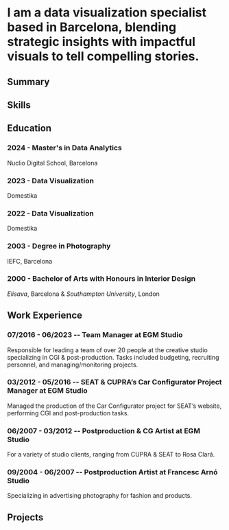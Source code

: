 # I am a data visualization specialist based in Barcelona, blending strategic insights with impactful visuals to tell compelling stories.
## Summary

## Skills

## Education

### 2024 - Master's in Data Analytics  
Nuclio Digital School, Barcelona

### 2023 - Data Visualization
Domestika

### 2022 - Data Visualization
Domestika

### 2003 - Degree in Photography 
IEFC, Barcelona

### 2000 - Bachelor of Arts with Honours in Interior Design
*Elisava*, Barcelona & *Southampton University*, London 

## Work Experience

### 07/2016 - 06/2023 -- Team Manager at EGM Studio
Responsible for leading a team of over 20 people at the creative studio specializing in CGI & post-production. Tasks included budgeting, recruiting personnel, and managing/monitoring projects.

### 03/2012 - 05/2016 -- SEAT & CUPRA’s Car Configurator Project Manager at EGM Studio
Managed the production of the Car Configurator project for SEAT’s website, performing CGI and post-production tasks.

### 06/2007 - 03/2012 -- Postproduction & CG Artist at EGM Studio
For a variety of studio clients, ranging from CUPRA & SEAT to Rosa Clará.

### 09/2004 - 06/2007 -- Postproduction Artist at Francesc Arnó Studio
Specializing in advertising photography for fashion and products.

## Projects

